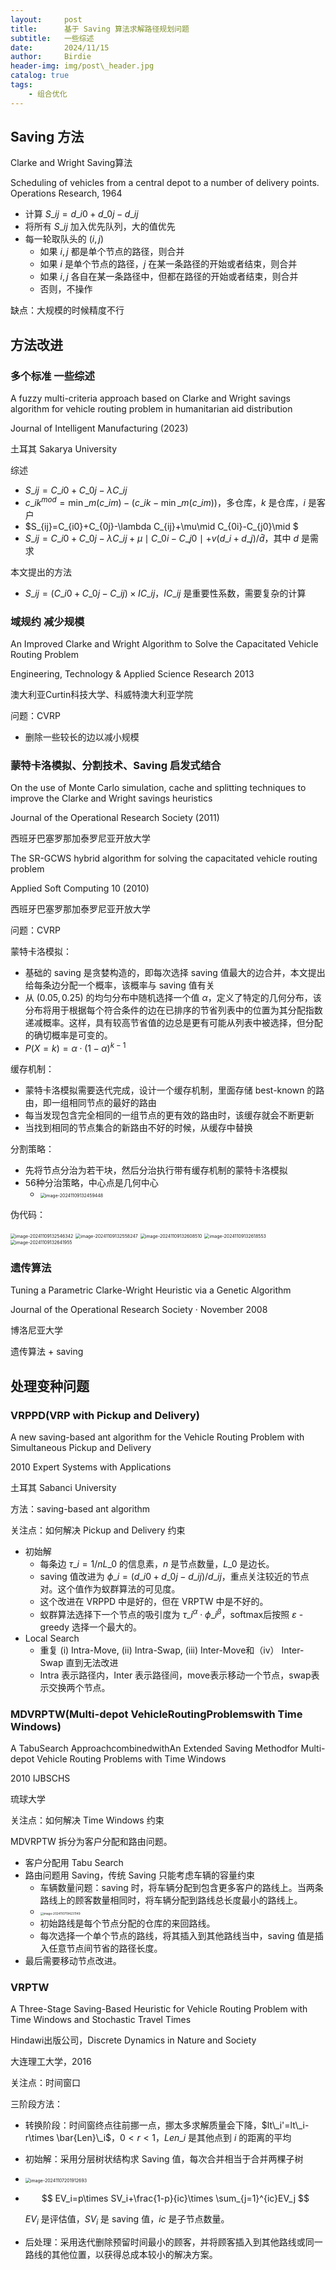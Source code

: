 ```yaml
---
layout:     post
title:      基于 Saving 算法求解路径规划问题
subtitle:   一些综述
date:       2024/11/15
author:     Birdie
header-img: img/post\_header.jpg
catalog: true
tags:
    - 组合优化
---
```


## Saving 方法

Clarke and Wright Saving算法

Scheduling of vehicles from a central depot to a number of delivery points. Operations Research, 1964

- 计算 $S\_{ij}=d\_{i0}+d\_{0j}-d\_{ij}$
- 将所有 $S\_{ij}$ 加入优先队列，大的值优先
- 每一轮取队头的 $(i,j)$
  - 如果 $i,j$ 都是单个节点的路径，则合并
  - 如果 $i$ 是单个节点的路径，$j$ 在某一条路径的开始或者结束，则合并
  - 如果 $i,j$ 各自在某一条路径中，但都在路径的开始或者结束，则合并
  - 否则，不操作

缺点：大规模的时候精度不行

## 方法改进

### 多个标准 一些综述

A fuzzy multi-criteria approach based on Clarke and Wright savings algorithm for vehicle routing problem in humanitarian aid distribution

Journal of Intelligent Manufacturing (2023)

土耳其 Sakarya University

综述

- $S\_{ij}=C\_{i0}+C\_{0j}-\lambda C\_{ij}$
- $c\_{ik}^{mod}=\min\_m(c\_{im})-(c\_{ik}-\min\_m(c\_{im}))$，多仓库，$k$ 是仓库，$i$ 是客户
- $S\_{ij}=C\_{i0}+C\_{0j}-\lambda C\_{ij}+\mu\mid C\_{0i}-C\_{j0}\mid $
- $S\_{ij}=C\_{i0}+C\_{0j}-\lambda C\_{ij}+\mu\mid C\_{0i}-C\_{j0}\mid +v(d\_i+d\_j)/\bar{d}$，其中 $d$ 是需求

本文提出的方法

- $S\_{ij}=(C\_{i0}+C\_{0j}-C\_{ij})\times IC\_{ij}$，$IC\_{ij}$ 是重要性系数，需要复杂的计算

### 域规约 减少规模

An Improved Clarke and Wright Algorithm to Solve the Capacitated Vehicle Routing Problem

Engineering, Technology & Applied Science Research 2013

澳大利亚Curtin科技大学、科威特澳大利亚学院

问题：CVRP

- 删除一些较长的边以减小规模

### 蒙特卡洛模拟、分割技术、Saving 启发式结合

On the use of Monte Carlo simulation, cache and splitting techniques to improve the Clarke and Wright savings heuristics

Journal of the Operational Research Society (2011) 

西班牙巴塞罗那加泰罗尼亚开放大学

The SR-GCWS hybrid algorithm for solving the capacitated vehicle routing problem

Applied Soft Computing 10 (2010) 

西班牙巴塞罗那加泰罗尼亚开放大学

问题：CVRP

蒙特卡洛模拟：

- 基础的 saving 是贪婪构造的，即每次选择 saving 值最大的边合并，本文提出给每条边分配一个概率，该概率与 saving 值有关
- 从 $(0.05,0.25)$ 的均匀分布中随机选择一个值 $\alpha$，定义了特定的几何分布，该分布将用于根据每个符合条件的边在已排序的节省列表中的位置为其分配指数递减概率。这样，具有较高节省值的边总是更有可能从列表中被选择，但分配的确切概率是可变的。
- $P(X=k)=\alpha\cdot(1-\alpha)^{k-1}$

缓存机制：

- 蒙特卡洛模拟需要迭代完成，设计一个缓存机制，里面存储 best-known 的路由，即一组相同节点的最好的路由
- 每当发现包含完全相同的一组节点的更有效的路由时，该缓存就会不断更新
- 当找到相同的节点集合的新路由不好的时候，从缓存中替换

分割策略：

- 先将节点分治为若干块，然后分治执行带有缓存机制的蒙特卡洛模拟
- 56种分治策略，中心点是几何中心
  - <img src="{{site.url}}/img/2024-11-15-saving-base_method/image-20241109132459448.png" alt="image-20241109132459448" style="zoom: 50%;" />

伪代码：

<img src="{{site.url}}/img/2024-11-15-saving-base_method/image-20241109132546342.png" alt="image-20241109132546342" style="zoom:50%;" />

<img src="{{site.url}}/img/2024-11-15-saving-base_method/image-20241109132558247.png" alt="image-20241109132558247" style="zoom:50%;" />

<img src="{{site.url}}/img/2024-11-15-saving-base_method/image-20241109132608510.png" alt="image-20241109132608510" style="zoom:50%;" />

<img src="{{site.url}}/img/2024-11-15-saving-base_method/image-20241109132618553.png" alt="image-20241109132618553" style="zoom:50%;" />

<img src="{{site.url}}/img/2024-11-15-saving-base_method/image-20241109132641955.png" alt="image-20241109132641955" style="zoom:50%;" />

### 遗传算法

Tuning a Parametric Clarke-Wright Heuristic via a Genetic Algorithm

Journal of the Operational Research Society · November 2008

博洛尼亚大学

遗传算法 + saving



## 处理变种问题

### VRPPD(VRP with Pickup and Delivery)

A new saving-based ant algorithm for the Vehicle Routing Problem with Simultaneous Pickup and Delivery

2010 Expert Systems with Applications

土耳其 Sabanci University

方法：saving-based ant algorithm

关注点：如何解决 Pickup and Delivery 约束

- 初始解
  - 每条边 $\tau\_i=1/nL\_0$ 的信息素，$n$ 是节点数量，$L\_0$ 是边长。
  - saving 值改进为 $\phi\_i=(d\_{i0}+d\_{0j}-d\_{ij})/d\_{ij}$，重点关注较近的节点对。这个值作为蚁群算法的可见度。
  - 这个改进在 VRPPD 中是好的，但在 VRPTW 中是不好的。
  - 蚁群算法选择下一个节点的吸引度为 $\tau\_i^\alpha\cdot\phi\_i^\beta$，softmax后按照 $\varepsilon$ - greedy 选择一个最大的。
- Local Search
  - 重复 (i) Intra-Move, (ii) Intra-Swap, (iii) Inter-Move和（iv） Inter-Swap 直到无法改进
  - Intra 表示路径内，Inter 表示路径间，move表示移动一个节点，swap表示交换两个节点。



### MDVRPTW(Multi-depot VehicleRoutingProblemswith Time Windows)

A TabuSearch ApproachcombinedwithAn Extended Saving Methodfor Multi-depot Vehicle Routing Problems with Time Windows

2010 IJBSCHS

琉球大学

关注点：如何解决 Time Windows 约束

MDVRPTW 拆分为客户分配和路由问题。

- 客户分配用 Tabu Search
- 路由问题用 Saving，传统 Saving 只能考虑车辆的容量约束
  - 车辆数量问题：saving 时，将车辆分配到包含更多客户的路线上。当两条路线上的顾客数量相同时，将车辆分配到路线总长度最小的路线上。
  - <img src="{{site.url}}/img/2024-11-15-saving-base_method/image-20241107194231149.png" alt="image-20241107194231149" style="zoom:33%;" />
  - 初始路线是每个节点分配的仓库的来回路线。
  - 每次选择一个单个节点的路线，将其插入到其他路线当中，saving 值是插入任意节点间节省的路径长度。
- 最后需要移动节点改进。



### VRPTW

A Three-Stage Saving-Based Heuristic for Vehicle Routing Problem with Time Windows and Stochastic Travel Times

Hindawi出版公司，Discrete Dynamics in Nature and Society

大连理工大学，2016

关注点：时间窗口

三阶段方法：

- 转换阶段：时间窗终点往前挪一点，挪太多求解质量会下降，$lt\_i'=lt\_i-r\times \bar{Len}\_i$，$0<r<1$，$Len\_i$ 是其他点到 $i$ 的距离的平均

- 初始解：采用分层树状结构求 Saving 值，每次合并相当于合并两棵子树

- <img src="{{site.url}}/img/2024-11-15-saving-base_method/image-20241107201912693.png" alt="image-20241107201912693" style="zoom:50%;" />

- $$
  EV_i=p\times SV_i+\frac{1-p}{ic}\times \sum_{j=1}^{ic}EV_j
  $$

  $EV_i$ 是评估值，$SV_i$ 是 saving 值，$ic$ 是子节点数量。

- 后处理：采用迭代删除预留时间最小的顾客，并将顾客插入到其他路线或同一路线的其他位置，以获得总成本较小的解决方案。



